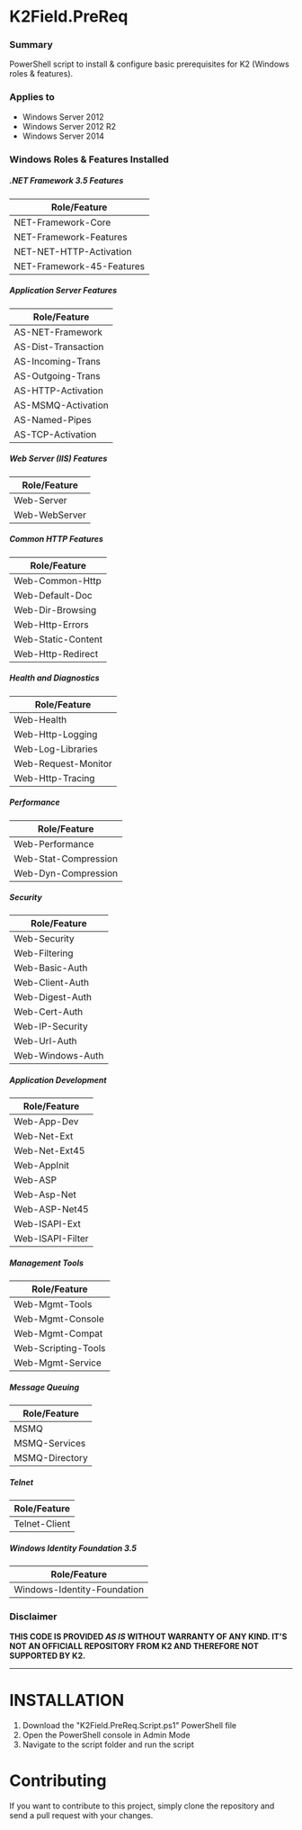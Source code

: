 # K2Field.PreReq #

### Summary ###
PowerShell script to install & configure basic prerequisites for K2 (Windows roles &amp; features).

### Applies to ###
- Windows Server 2012
- Windows Server 2012 R2
- Windows Server 2014

### Windows Roles & Features Installed ###
##### .NET Framework 3.5 Features #####
Role/Feature |
---------|
NET-Framework-Core |
NET-Framework-Features |
NET-NET-HTTP-Activation |
NET-Framework-45-Features |

##### Application Server Features #####
Role/Feature |
---------|
AS-NET-Framework |
AS-Dist-Transaction |
AS-Incoming-Trans |
AS-Outgoing-Trans |
AS-HTTP-Activation |
AS-MSMQ-Activation |
AS-Named-Pipes |
AS-TCP-Activation |

##### Web Server (IIS) Features #####
Role/Feature |
---------|
Web-Server |
Web-WebServer |

##### Common HTTP Features #####
Role/Feature |
---------|
Web-Common-Http |
Web-Default-Doc |
Web-Dir-Browsing |
Web-Http-Errors |
Web-Static-Content |
Web-Http-Redirect |

##### Health and Diagnostics #####
Role/Feature |
---------|
Web-Health |
Web-Http-Logging |
Web-Log-Libraries |
Web-Request-Monitor |
Web-Http-Tracing |

##### Performance #####
Role/Feature |
---------|
Web-Performance |
Web-Stat-Compression |
Web-Dyn-Compression |

##### Security #####
Role/Feature |
---------|
Web-Security |
Web-Filtering |
Web-Basic-Auth |
Web-Client-Auth |
Web-Digest-Auth |
Web-Cert-Auth |
Web-IP-Security |
Web-Url-Auth |
Web-Windows-Auth |

##### Application Development #####
Role/Feature |
---------|
Web-App-Dev |
Web-Net-Ext |
Web-Net-Ext45 |
Web-AppInit |
Web-ASP |
Web-Asp-Net |
Web-ASP-Net45 |
Web-ISAPI-Ext |
Web-ISAPI-Filter |

##### Management Tools #####
Role/Feature |
---------|
Web-Mgmt-Tools |
Web-Mgmt-Console |
Web-Mgmt-Compat |
Web-Scripting-Tools |
Web-Mgmt-Service |

##### Message Queuing #####
Role/Feature |
---------|
MSMQ |
MSMQ-Services |
MSMQ-Directory |

##### Telnet #####
Role/Feature |
---------|
Telnet-Client |

##### Windows Identity Foundation 3.5 #####
Role/Feature |
---------|
Windows-Identity-Foundation |

### Disclaimer ###
**THIS CODE IS PROVIDED *AS IS* WITHOUT WARRANTY OF ANY KIND. IT'S NOT AN OFFICIALL REPOSITORY FROM K2 AND THEREFORE NOT SUPPORTED BY K2.**

----------

# INSTALLATION #
1. Download the "K2Field.PreReq.Script.ps1" PowerShell file
2. Open the PowerShell console in Admin Mode
3. Navigate to the script folder and run the script

# Contributing #
If you want to contribute to this	 project, simply clone the repository and send a pull request with your changes.